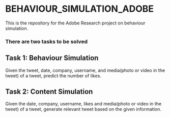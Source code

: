 # BEHAVIOUR_SIMULATION_ADOBE

This is the repository for the Adobe Research project on behaviour simulation. 

### There are two tasks to be solved

## Task 1: Behaviour Simulation
Given the tweet, date, company, username, and media(photo or video in the tweet) of a tweet, predict the number of likes.


## Task 2: Content Simulation
Given the date, company, username, likes and media(photo or video in the tweet) of a tweet, generate relevant tweet based on the given information.